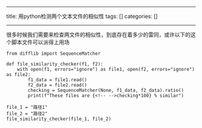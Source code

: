 
--- 
title:  用python检测两个文本文件的相似性 
tags: []
categories: [] 

---
很多时候我们需要来检查两文件的相似性，到底存在着多少的雷同，或许以下的这个脚本文件可以派得上用场

```
from difflib import SequenceMatcher

def file_similarity_checker(f1, f2):
    with open(f1, errors="ignore") as file1, open(f2, errors="ignore") as file2:
        f1_data = file1.read()
        f2_data = file2.read()
        checking = SequenceMatcher(None, f1_data, f2_data).ratio()
        print(f"These files are {<!-- -->checking*100} % similar")
        
file_1 = "路径1"
file_2 = "路径2"
file_similarity_checker(file_1, file_2)

```
